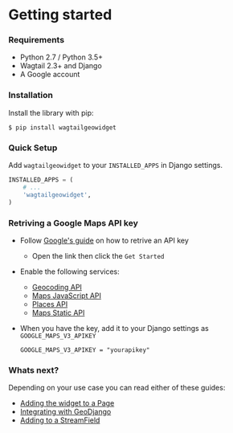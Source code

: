 # Getting started

### Requirements

- Python 2.7 / Python 3.5+
- Wagtail 2.3+ and Django
- A Google account


### Installation

Install the library with pip:

```
$ pip install wagtailgeowidget
```


### Quick Setup

Add `wagtailgeowidget` to your `INSTALLED_APPS` in Django settings.

```python
INSTALLED_APPS = (
    # ...
    'wagtailgeowidget',
)
```


### Retriving a Google Maps API key

- Follow [Google's guide](https://developers.google.com/maps/documentation/javascript/get-api-key) on how to retrive an API key
    - Open the link then click the `Get Started`
- Enable the following services:
    - [Geocoding API](https://developers.google.com/maps/documentation/geocoding/)
    - [Maps JavaScript API](https://developers.google.com/maps/documentation/javascript/)
    - [Places API](https://developers.google.com/places/web-service/)
    - [Maps Static API](https://developers.google.com/maps/documentation/maps-static/)

- When you have the key, add it to your Django settings as `GOOGLE_MAPS_V3_APIKEY`

    ```
    GOOGLE_MAPS_V3_APIKEY = "yourapikey"
    ```


### Whats next?

Depending on your use case you can read either of these guides:

- [Adding the widget to a Page](./adding-to-a-page.md)
- [Integrating with GeoDjango](./integrating-with-geodjango.md)
- [Adding to a StreamField](./adding-to-a-streamfield.md)
